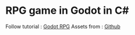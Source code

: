 # RPG game in Godot in C#
Follow tutorial : [Godot RPG](https://www.youtube.com/playlist?list=PL9FzW-m48fn2SlrW0KoLT4n5egNdX-W9a)
Assets from : [Github](https://github.com/uheartbeast/youtube-tutorials/blob/master/Action%20RPG/Action%20RPG%20Resources.zip)